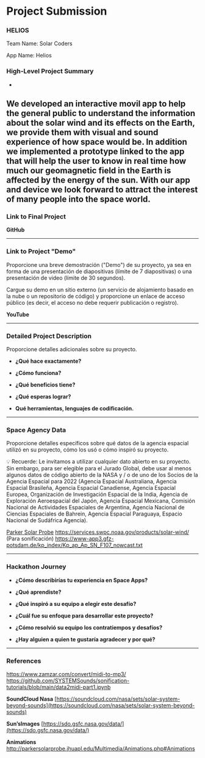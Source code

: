 # Project Submission

### HELIOS

Team Name: Solar Coders

App Name: Helios

### High-Level Project Summary

- 
We developed an interactive movil app to help the general public to understand the information about the solar wind and its effects on the Earth, we provide them with visual and sound experience of how space would be. In addition we implemented a prototype linked to the app that will help the user to know in real time how much our geomagnetic field in the Earth is affected by the energy of the sun. With our app and device we look forward to attract the interest of many people into the space world.
---

### Link to Final Project



**GitHub**

---

### Link to Project "Demo"

Proporcione una breve demostración ("Demo") de su proyecto, ya sea en forma de una presentación de diapositivas (límite de 7 diapositivas) o una presentación de video (límite de 30 segundos).

Cargue su demo en un sitio externo (un servicio de alojamiento basado en la nube o un repositorio de código) y proporcione un enlace de acceso público (es decir, el acceso no debe requerir publicación o registro).

**YouTube**

---

### Detailed Project Description

Proporcione detalles adicionales sobre su proyecto.

- **¿Qué hace exactamente?**
    
    
- **¿Cómo funciona?**
    
    
- **¿Qué beneficios tiene?**
    
    
- **¿Qué esperas lograr?**
    
    
- **Qué herramientas, lenguajes de codificación.**
    
    

---

### Space Agency Data

Proporcione detalles específicos sobre qué datos de la agencia espacial utilizó en su proyecto, cómo los usó o cómo inspiró su proyecto.

<aside>
💡 Recuerde: Le invitamos a utilizar cualquier dato abierto en su proyecto. Sin embargo, para ser elegible para el Jurado Global, debe usar al menos algunos datos de código abierto de la NASA y / o de uno de los Socios de la Agencia Espacial para 2022 (Agencia Espacial Australiana, Agencia Espacial Brasileña, Agencia Espacial Canadiense, Agencia Espacial Europea, Organización de Investigación Espacial de la India, Agencia de Exploración Aeroespacial del Japón, Agencia Espacial Mexicana, Comisión Nacional de Actividades Espaciales de Argentina, Agencia Nacional de Ciencias Espaciales de Bahrein, Agencia Espacial Paraguaya, Espacio Nacional de Sudáfrica Agencia).

</aside>

[Parker Solar Probe](http://parkersolarprobe.jhuapl.edu/)
https://services.swpc.noaa.gov/products/solar-wind/ (Para sonificación)
https://www-app3.gfz-potsdam.de/kp_index/Kp_ap_Ap_SN_F107_nowcast.txt


---

### Hackathon Journey

- **¿Cómo describirías tu experiencia en Space Apps?**
    
    
- **¿Qué aprendiste?**
    
    
- **¿Qué inspiró a su equipo a elegir este desafío?**
    
    
- **¿Cuál fue su enfoque para desarrollar este proyecto?**
    
    
- **¿Cómo resolvió su equipo los contratiempos y desafíos?**
    
    
- **¿Hay alguien a quien te gustaría agradecer y por qué?**
    
    

---

### References

https://www.zamzar.com/convert/midi-to-mp3/
https://github.com/SYSTEMSounds/sonification-tutorials/blob/main/data2midi-part1.ipynb

**SoundCloud Nasa**
[https://soundcloud.com/nasa/sets/solar-system-beyond-sounds](https://soundcloud.com/nasa/sets/solar-system-beyond-sounds)

**Sun’sImages**
[https://sdo.gsfc.nasa.gov/data/](https://sdo.gsfc.nasa.gov/data/)

**Animations**
http://parkersolarprobe.jhuapl.edu/Multimedia/Animations.php#Animations
